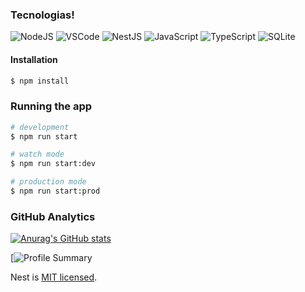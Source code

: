 ### Tecnologias!
![NodeJS](https://img.shields.io/badge/Node.js-43853D?style=for-the-badge&logo=node.js&logoColor=white)
![VSCode](https://img.shields.io/badge/Visual_Studio_Code-0078D4?style=for-the-badge&logo=visual%20studio%20code&logoColor=white)
![NestJS](https://img.shields.io/badge/nestjs-E0234E?style=for-the-badge&logo=nestjs&logoColor=white)
![JavaScript](https://img.shields.io/badge/JavaScript-323330?style=for-the-badge&logo=javascript&logoColor=F7DF1E)
![TypeScript](https://img.shields.io/badge/TypeScript-007ACC?style=for-the-badge&logo=typescript&logoColor=white)
![SQLite](https://img.shields.io/badge/SQLite-07405E?style=for-the-badge&logo=sqlite&logoColor=white)

#### Installation

```bash
$ npm install
```

### Running the app

```bash
# development
$ npm run start

# watch mode
$ npm run start:dev

# production mode
$ npm run start:prod
```

### GitHub Analytics
[![Anurag's GitHub stats](https://github-readme-stats.vercel.app/api?username=Lobo-rio)](https://github.com/lobo-rio/github-readme-stats)

[![Profile Summary](https://github-profile-summary-cards.vercel.app/api/cards/profile-details?username={username}&theme=vue)

Nest is [MIT licensed](LICENSE).
